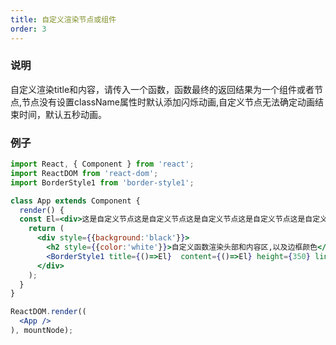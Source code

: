 ```yaml
---
title: 自定义渲染节点或组件
order: 3
---
```


### 说明

自定义渲染title和内容，请传入一个函数，函数最终的返回结果为一个组件或者节点,节点没有设置className属性时默认添加闪烁动画,自定义节点无法确定动画结束时间，默认五秒动画。

### 例子

````jsx
import React, { Component } from 'react';
import ReactDOM from 'react-dom';
import BorderStyle1 from 'border-style1';

class App extends Component {
  render() {
  const El=<div>这是自定义节点这是自定义节点这是自定义节点这是自定义节点这是自定义节点这是自定义节点这是自定义节点这是自定义节点这是自定义节点这是自定义节点这是自定义节点这是自定义节点这是自定义节点这是自定义节点这是自定义节点这是自定义节点这是自定义节点这是自定义节点这是自定义节点这是自定义节点这是自定义节点</div>
    return (
      <div style={{background:'black'}}>
        <h2 style={{color:'white'}}>自定义函数渲染头部和内容区,以及边框颜色</h2>
        <BorderStyle1 title={()=>El}  content={()=>El} height={350} lineColor="yellow"/> 
      </div>
    );
  }
}

ReactDOM.render((
  <App />
), mountNode);
````